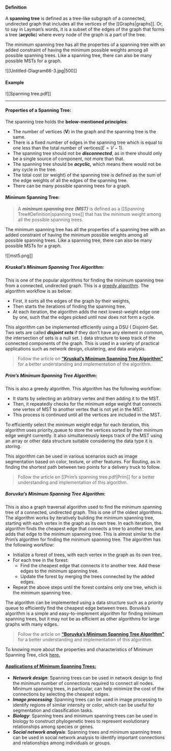 #### Definition
A **spanning tree** is defined as a tree-like subgraph of a connected, undirected graph that includes all the vertices of the [[Graphs|graphs]]. Or, to say in Layman’s words, it is a subset of the edges of the graph that forms a tree (**acyclic**) where every node of the graph is a part of the tree.

The minimum spanning tree has all the properties of a spanning tree with an added constraint of having the minimum possible weights among all possible spanning trees. Like a spanning tree, there can also be many possible MSTs for a graph.

![[Untitled-Diagram66-3.jpg|500]]

#### Example
![[Spanning tree.pdf]]

---
#### Properties of a Spanning Tree:

The spanning tree holds the **below-mentioned principles**:

* The number of vertices (**V**) in the graph and the spanning tree is the same.
* There is a fixed number of edges in the spanning tree which is equal to one less than the total number of vertices$(E=V-1)$.
* The spanning tree should not be ***disconnected***, as in there should only be a single source of component, not more than that.
* The spanning tree should be ***acyclic,*** which means there would not be any cycle in the tree.
* The total cost (or weight) of the spanning tree is defined as the sum of the edge weights of all the edges of the spanning tree.
* There can be many possible spanning trees for a graph.

#### Minimum Spanning Tree:

> A ***minimum spanning tree*** ***(MST)*** is defined as a [[Spanning Tree#Definition|spanning tree]] that has the minimum weight among all the possible spanning trees.

The minimum spanning tree has all the properties of a spanning tree with an added constraint of having the minimum possible weights among all possible spanning trees. Like a spanning tree, there can also be many possible MSTs for a graph.

![[mst5.png]]

##### Kruskal’s Minimum Spanning Tree Algorithm:
This is one of the popular algorithms for finding the minimum spanning tree from a connected, undirected graph. This is a [greedy algorithm](https://www.geeksforgeeks.org/introduction-to-greedy-algorithm-data-structures-and-algorithm-tutorials/). The algorithm workflow is as below:

- First, it sorts all the edges of the graph by their weights, 
- Then starts the iterations of finding the spanning tree. 
- At each iteration, the algorithm adds the next lowest-weight edge one by one, such that the edges picked until now does not form a cycle.

This algorithm can be implemented efficiently using a DSU ( Disjoint-Set. Two sets are called ***disjoint sets*** if they don’t have any element in common, the intersection of sets is a null set. ) data structure to keep track of the connected components of the graph. This is used in a variety of practical applications such as network design, clustering, and data analysis.

> Follow the article on [**“Kruskal’s Minimum Spanning Tree Algorithm”**](https://www.geeksforgeeks.org/kruskals-minimum-spanning-tree-algorithm-greedy-algo-2/) for a better understanding and implementation of the algorithm.

##### Prim’s Minimum Spanning Tree Algorithm:
This is also a greedy algorithm. This algorithm has the following workflow:

- It starts by selecting an arbitrary vertex and then adding it to the MST. 
- Then, it repeatedly checks for the minimum edge weight that connects one vertex of MST to another vertex that is not yet in the MST. 
- This process is continued until all the vertices are included in the MST. 

To efficiently select the minimum weight edge for each iteration, this algorithm uses priority_queue to store the vertices sorted by their minimum edge weight currently. It also simultaneously keeps track of the MST using an array or other data structure suitable considering the data type it is storing.

This algorithm can be used in various scenarios such as image segmentation based on color, texture, or other features. For Routing, as in finding the shortest path between two points for a delivery truck to follow.

> Follow the article on [[Prim’s spanning tree.pdf|Prim]] for a better understanding and implementation of this algorithm.

##### Boruvka’s Minimum Spanning Tree Algorithm:

This is also a graph traversal algorithm used to find the minimum spanning tree of a connected, undirected graph. This is one of the oldest algorithms. The algorithm works by iteratively building the minimum spanning tree, starting with each vertex in the graph as its own tree. In each iteration, the algorithm finds the cheapest edge that connects a tree to another tree, and adds that edge to the minimum spanning tree. This is almost similar to the Prim’s algorithm for finding the minimum spanning tree. The algorithm has the following workflow:

- Initialize a forest of trees, with each vertex in the graph as its own tree.
- For each tree in the forest: 
    - Find the cheapest edge that connects it to another tree. Add these edges to the minimum spanning tree.
    - Update the forest by merging the trees connected by the added edges.
- Repeat the above steps until the forest contains only one tree, which is the minimum spanning tree.

The algorithm can be implemented using a data structure such as a priority queue to efficiently find the cheapest edge between trees. Boruvka’s algorithm is a simple and easy-to-implement algorithm for finding minimum spanning trees, but it may not be as efficient as other algorithms for large graphs with many edges.

> Follow the article on [****“Boruvka’s Minimum Spanning Tree Algorithm”****](https://www.geeksforgeeks.org/boruvkas-algorithm-greedy-algo-9/) for a better understanding and implementation of this algorithm.

To knowing more about the properties and characteristics of Minimum Spanning Tree, click [here.](https://www.geeksforgeeks.org/properties-of-minimum-spanning-tree-mst/)

#### [Applications of Minimum Spanning Trees:](https://www.geeksforgeeks.org/applications-of-minimum-spanning-tree/)

- ***Network design***: Spanning trees can be used in network design to find the minimum number of connections required to connect all nodes. Minimum spanning trees, in particular, can help minimize the cost of the connections by selecting the cheapest edges.
- ***Image processing***: Spanning trees can be used in image processing to identify regions of similar intensity or color, which can be useful for segmentation and classification tasks.
- ***Biology***: Spanning trees and minimum spanning trees can be used in biology to construct phylogenetic trees to represent evolutionary relationships among species or genes.
- ***Social network analysis***: Spanning trees and minimum spanning trees can be used in social network analysis to identify important connections and relationships among individuals or groups.